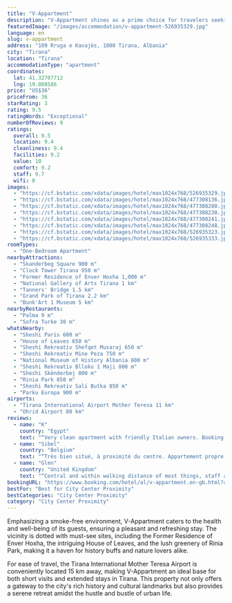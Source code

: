 ```yaml
---
title: "V-Appartment"
description: "V-Appartment shines as a prime choice for travelers seeking the perfect blend of comfort and convenience in the heart of Tirana."
featuredImage: "/images/accommodation/v-appartment-526935329.jpg"
language: en
slug: v-appartment
address: "109 Rruga e Kavajës, 1000 Tirana, Albania"
city: "Tirana"
location: "Tirana"
accommodationType: "apartment"
coordinates:
  lat: 41.32707712
  lng: 19.808586
price: "US$36"
priceFrom: 36
starRating: 3
rating: 9.5
ratingWords: "Exceptional"
numberOfReviews: 9
ratings:
  overall: 9.5
  location: 9.4
  cleanliness: 9.4
  facilities: 9.2
  value: 10
  comfort: 9.2
  staff: 9.7
  wifi: 0
images:
  - "https://cf.bstatic.com/xdata/images/hotel/max1024x768/526935329.jpg?k=eb643a0d85b328ee9107fec657c889b5c5b583fcda3b885600e9208dcc3fec4a&o=&hp=1"
  - "https://cf.bstatic.com/xdata/images/hotel/max1024x768/477308136.jpg?k=afc6ad4b6874ac4f118f52b85c4dc1ac46059d543f6b4154c9f28388b7f157e2&o=&hp=1"
  - "https://cf.bstatic.com/xdata/images/hotel/max1024x768/477308200.jpg?k=987519022b543e3dd2528b7a2a4aea6f83314717ed5c14041a9e504e0b97a20c&o=&hp=1"
  - "https://cf.bstatic.com/xdata/images/hotel/max1024x768/477308230.jpg?k=aeffa194493e9f4ef1f43d8164fbe2d295310c2c6664d6433af73e898a962d0f&o=&hp=1"
  - "https://cf.bstatic.com/xdata/images/hotel/max1024x768/477308241.jpg?k=6a0b1b1ccc98215b0f25c62594743b5e0c09bf621f7fd36cfd4ca1cc3e9898ff&o=&hp=1"
  - "https://cf.bstatic.com/xdata/images/hotel/max1024x768/477308248.jpg?k=3ebb6be36232e80a714b9e3379c694f2f3448e91daf4a96fdebc310812925330&o=&hp=1"
  - "https://cf.bstatic.com/xdata/images/hotel/max1024x768/526935323.jpg?k=1b081e97b21d7b37c3fdc57e1aeb55ed1412aa6dc09fac833fa96516f86712f4&o=&hp=1"
  - "https://cf.bstatic.com/xdata/images/hotel/max1024x768/526935333.jpg?k=3e2efdb82d16f0fa0f005cd841da74b79b0b2479bacaacb580bfefb682838cb8&o=&hp=1"
roomTypes:
  - "One-Bedroom Apartment"
nearbyAttractions:
  - "Skanderbeg Square 900 m"
  - "Clock Tower Tirana 950 m"
  - "Former Residence of Enver Hoxha 1,000 m"
  - "National Gallery of Arts Tirana 1 km"
  - "Tanners' Bridge 1.5 km"
  - "Grand Park of Tirana 2.2 km"
  - "Bunk'Art 1 Museum 5 km"
nearbyRestaurants:
  - "Palma 9 m"
  - "Sofra Turke 30 m"
whatsNearby:
  - "Sheshi Paris 600 m"
  - "House of Leaves 650 m"
  - "Sheshi Rekreativ Shefqet Musaraj 650 m"
  - "Sheshi Rekreativ Mine Peza 750 m"
  - "National Museum of History Albania 800 m"
  - "Sheshi Rekreativ Blloku 1 Maji 800 m"
  - "Sheshi Skënderbej 800 m"
  - "Rinia Park 850 m"
  - "Sheshi Rekreativ Sali Butka 850 m"
  - "Parku Europa 900 m"
airports:
  - "Tirana International Airport Mother Teresa 11 km"
  - "Ohrid Airport 80 km"
reviews:
  - name: "K"
    country: "Egypt"
    text: "“Very clean apartment with friendly Italian owners. Booking was made very easily and the apartment is easy to find / provides parking spots for those with cars. Very good value for money considering the size and quality of the apartment.”"
  - name: "Sibel"
    country: "Belgium"
    text: "“Très bien situé, à proximité du centre. Appartement propre et personnel très sympa !”"
  - name: "Glen"
    country: "United Kingdom"
    text: "“Central and within walking distance of most things, staff accommodating, stayed around until after 11 pm to hand over keys. Basic but clean and comfortable. The shower was adequate and a good-sized fridge/freezer. The washing machine was handy....”"
bookingURL: "https://www.booking.com/hotel/al/v-appartment.en-gb.html?aid=8035640"
bestFor: "Best for City Center Proximity"
bestCategories: "City Center Proximity"
category: "City Center Proximity"
---
```


Emphasizing a smoke-free environment, V-Appartment caters to the health and well-being of its guests, ensuring a pleasant and refreshing stay. The vicinity is dotted with must-see sites, including the Former Residence of Enver Hoxha, the intriguing House of Leaves, and the lush greenery of Rinia Park, making it a haven for history buffs and nature lovers alike.

For ease of travel, the Tirana International Mother Teresa Airport is conveniently located 15 km away, making V-Appartment an ideal base for both short visits and extended stays in Tirana. This property not only offers a gateway to the city's rich history and cultural landmarks but also provides a serene retreat amidst the hustle and bustle of urban life.